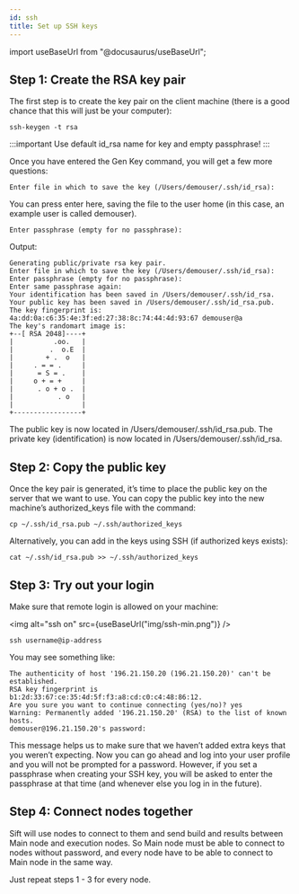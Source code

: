 ```yaml
---
id: ssh
title: Set up SSH keys
---
```


import useBaseUrl from "@docusaurus/useBaseUrl";

## Step 1: Create the RSA key pair

The first step is to create the key pair on the client machine (there is a good chance that this will just be your computer):

```
ssh-keygen -t rsa
```

:::important
Use default id_rsa name for key and empty passphrase!
:::

Once you have entered the Gen Key command, you will get a few more questions:

```
Enter file in which to save the key (/Users/demouser/.ssh/id_rsa):
```

You can press enter here, saving the file to the user home (in this case, an example user is called demouser).

```
Enter passphrase (empty for no passphrase):
```

Output:

```
Generating public/private rsa key pair.
Enter file in which to save the key (/Users/demouser/.ssh/id_rsa):
Enter passphrase (empty for no passphrase):
Enter same passphrase again:
Your identification has been saved in /Users/demouser/.ssh/id_rsa.
Your public key has been saved in /Users/demouser/.ssh/id_rsa.pub.
The key fingerprint is:
4a:dd:0a:c6:35:4e:3f:ed:27:38:8c:74:44:4d:93:67 demouser@a
The key's randomart image is:
+--[ RSA 2048]----+
|          .oo.   |
|         .  o.E  |
|        + .  o   |
|     . = = .     |
|      = S = .    |
|     o + = +     |
|      . o + o .  |
|           . o   |
|                 |
+-----------------+
```

The public key is now located in /Users/demouser/.ssh/id_rsa.pub. The private key (identification) is now located in /Users/demouser/.ssh/id_rsa.

## Step 2: Copy the public key

Once the key pair is generated, it’s time to place the public key on the server that we want to use.
You can copy the public key into the new machine’s authorized_keys file with the command:

```
cp ~/.ssh/id_rsa.pub ~/.ssh/authorized_keys
```

Alternatively, you can add in the keys using SSH (if authorized keys exists):

```
cat ~/.ssh/id_rsa.pub >> ~/.ssh/authorized_keys
```

## Step 3: Try out your login

Make sure that remote login is allowed on your machine:

<img alt="ssh on" src={useBaseUrl("img/ssh-min.png")} />

```
ssh username@ip-address
```

You may see something like:

```
The authenticity of host '196.21.150.20 (196.21.150.20)' can't be established.
RSA key fingerprint is b1:2d:33:67:ce:35:4d:5f:f3:a8:cd:c0:c4:48:86:12.
Are you sure you want to continue connecting (yes/no)? yes
Warning: Permanently added '196.21.150.20' (RSA) to the list of known hosts.
demouser@196.21.150.20's password:
```

This message helps us to make sure that we haven’t added extra keys that you weren’t expecting.
Now you can go ahead and log into your user profile and you will not be prompted for a password. However, if you set a passphrase when creating your SSH key, you will be asked to enter the passphrase at that time (and whenever else you log in in the future).

## Step 4: Connect nodes together

Sift will use nodes to connect to them and send build and results between Main node and execution nodes. So Main node must be able to connect to nodes without password, and every node have to be able to connect to Main node in the same way.

Just repeat steps 1 - 3 for every node.

